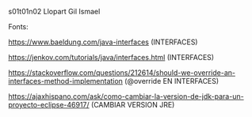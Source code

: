 s01t01n02 Llopart Gil Ismael

Fonts:

https://www.baeldung.com/java-interfaces  (INTERFACES)

https://jenkov.com/tutorials/java/interfaces.html (INTERFACES)

https://stackoverflow.com/questions/212614/should-we-override-an-interfaces-method-implementation (@override EN INTERFACES)

https://ajaxhispano.com/ask/como-cambiar-la-version-de-jdk-para-un-proyecto-eclipse-46917/  (CAMBIAR VERSION JRE)


